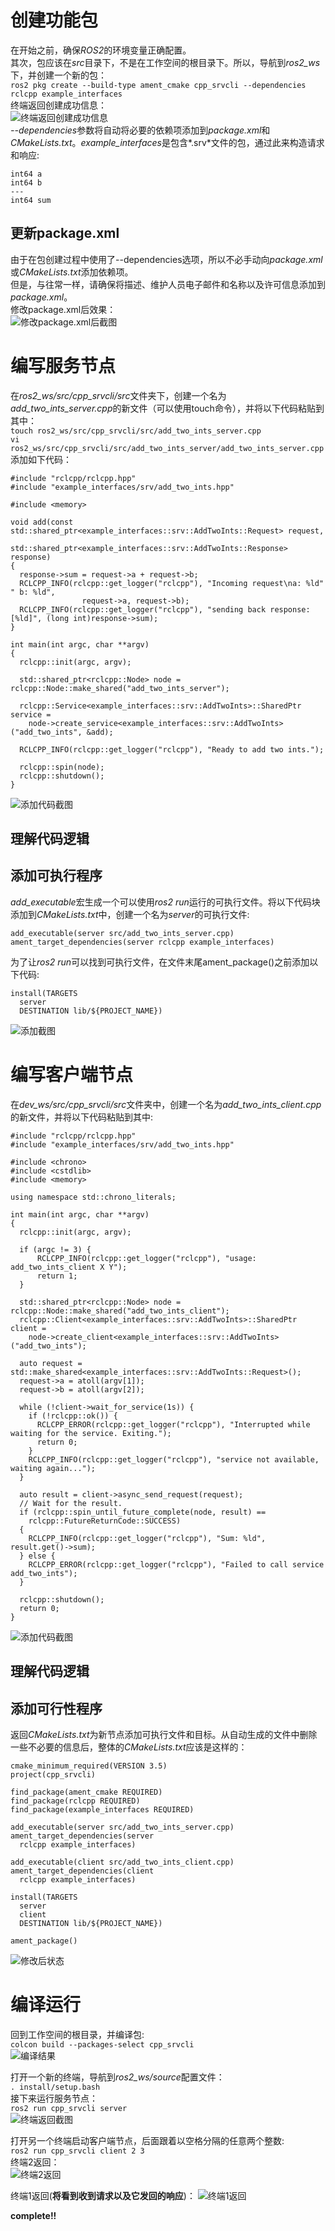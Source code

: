 # 创建功能包
在开始之前，确保*ROS2*的环境变量正确配置。    
其次，包应该在*src*目录下，不是在工作空间的根目录下。所以，导航到*ros2_ws*下，并创建一个新的包：      
`ros2 pkg create --build-type ament_cmake cpp_srvcli --dependencies rclcpp example_interfaces`  
终端返回创建成功信息：    
![终端返回创建成功信息](src/43.png)   
*--dependencies*参数将自动将必要的依赖项添加到*package.xml*和*CMakeLists.txt*。*example_interfaces*是包含*.srv*文件的包，通过此来构造请求和响应:     
```
int64 a
int64 b
---
int64 sum

```     

## 更新package.xml
由于在包创建过程中使用了\--dependencies选项，所以不必手动向*package.xml*或*CMakeLists.txt*添加依赖项。   
但是，与往常一样，请确保将描述、维护人员电子邮件和名称以及许可信息添加到*package.xml*。   
修改package.xml后效果：  
![修改package.xml后截图](src/44.png)   

# 编写服务节点  
在*ros2_ws/src/cpp_srvcli/src*文件夹下，创建一个名为*add_two_ints_server.cpp*的新文件（可以使用touch命令），并将以下代码粘贴到其中：  
`touch ros2_ws/src/cpp_srvcli/src/add_two_ints_server.cpp`  
`vi ros2_ws/src/cpp_srvcli/src/add_two_ints_server/add_two_ints_server.cpp` 
添加如下代码：    
```
#include "rclcpp/rclcpp.hpp"
#include "example_interfaces/srv/add_two_ints.hpp"

#include <memory>

void add(const std::shared_ptr<example_interfaces::srv::AddTwoInts::Request> request,
          std::shared_ptr<example_interfaces::srv::AddTwoInts::Response>      response)
{
  response->sum = request->a + request->b;
  RCLCPP_INFO(rclcpp::get_logger("rclcpp"), "Incoming request\na: %ld" " b: %ld",
                request->a, request->b);
  RCLCPP_INFO(rclcpp::get_logger("rclcpp"), "sending back response: [%ld]", (long int)response->sum);
}

int main(int argc, char **argv)
{
  rclcpp::init(argc, argv);

  std::shared_ptr<rclcpp::Node> node = rclcpp::Node::make_shared("add_two_ints_server");

  rclcpp::Service<example_interfaces::srv::AddTwoInts>::SharedPtr service =
    node->create_service<example_interfaces::srv::AddTwoInts>("add_two_ints", &add);

  RCLCPP_INFO(rclcpp::get_logger("rclcpp"), "Ready to add two ints.");

  rclcpp::spin(node);
  rclcpp::shutdown();
}
```     
![添加代码截图](src/45.png)    

## 理解代码逻辑 

## 添加可执行程序   
*add_executable*宏生成一个可以使用*ros2 run*运行的可执行文件。将以下代码块添加到*CMakeLists.txt*中，创建一个名为*server*的可执行文件:     
```
add_executable(server src/add_two_ints_server.cpp)
ament_target_dependencies(server rclcpp example_interfaces)
```
为了让*ros2 run*可以找到可执行文件，在文件末尾ament_package()之前添加以下代码:      
```
install(TARGETS
  server
  DESTINATION lib/${PROJECT_NAME})
``` 
![添加截图](src/46.png)   

# 编写客户端节点    
在*dev_ws/src/cpp_srvcli/src*文件夹中，创建一个名为*add_two_ints_client.cpp*的新文件，并将以下代码粘贴到其中:    
```
#include "rclcpp/rclcpp.hpp"
#include "example_interfaces/srv/add_two_ints.hpp"

#include <chrono>
#include <cstdlib>
#include <memory>

using namespace std::chrono_literals;

int main(int argc, char **argv)
{
  rclcpp::init(argc, argv);

  if (argc != 3) {
      RCLCPP_INFO(rclcpp::get_logger("rclcpp"), "usage: add_two_ints_client X Y");
      return 1;
  }

  std::shared_ptr<rclcpp::Node> node = rclcpp::Node::make_shared("add_two_ints_client");
  rclcpp::Client<example_interfaces::srv::AddTwoInts>::SharedPtr client =
    node->create_client<example_interfaces::srv::AddTwoInts>("add_two_ints");

  auto request = std::make_shared<example_interfaces::srv::AddTwoInts::Request>();
  request->a = atoll(argv[1]);
  request->b = atoll(argv[2]);

  while (!client->wait_for_service(1s)) {
    if (!rclcpp::ok()) {
      RCLCPP_ERROR(rclcpp::get_logger("rclcpp"), "Interrupted while waiting for the service. Exiting.");
      return 0;
    }
    RCLCPP_INFO(rclcpp::get_logger("rclcpp"), "service not available, waiting again...");
  }

  auto result = client->async_send_request(request);
  // Wait for the result.
  if (rclcpp::spin_until_future_complete(node, result) ==
    rclcpp::FutureReturnCode::SUCCESS)
  {
    RCLCPP_INFO(rclcpp::get_logger("rclcpp"), "Sum: %ld", result.get()->sum);
  } else {
    RCLCPP_ERROR(rclcpp::get_logger("rclcpp"), "Failed to call service add_two_ints");
  }

  rclcpp::shutdown();
  return 0;
}
``` 
![添加代码截图](src/47.png) 

## 理解代码逻辑
## 添加可行性程序   
返回*CMakeLists.txt*为新节点添加可执行文件和目标。从自动生成的文件中删除一些不必要的信息后，整体的*CMakeLists.txt*应该是这样的：  
```
cmake_minimum_required(VERSION 3.5)
project(cpp_srvcli)

find_package(ament_cmake REQUIRED)
find_package(rclcpp REQUIRED)
find_package(example_interfaces REQUIRED)

add_executable(server src/add_two_ints_server.cpp)
ament_target_dependencies(server
  rclcpp example_interfaces)

add_executable(client src/add_two_ints_client.cpp)
ament_target_dependencies(client
  rclcpp example_interfaces)

install(TARGETS
  server
  client
  DESTINATION lib/${PROJECT_NAME})

ament_package()
```
![修改后状态](src/48.png) 

# 编译运行
回到工作空间的根目录，并编译包:    
`colcon build --packages-select cpp_srvcli`  
![编译结果](src/49.png)     

打开一个新的终端，导航到*ros2_ws/source*配置文件：    
`. install/setup.bash`  
接下来运行服务节点：     
`ros2 run cpp_srvcli server`      
![终端返回截图](src/50.png)     

打开另一个终端启动客户端节点，后面跟着以空格分隔的任意两个整数:   
`ros2 run cpp_srvcli client 2 3`    
终端2返回：   
![终端2返回](src/51.png)  

终端1返回(**将看到收到请求以及它发回的响应**)： 
![终端1返回](src/52.png)   

**complete!!**
